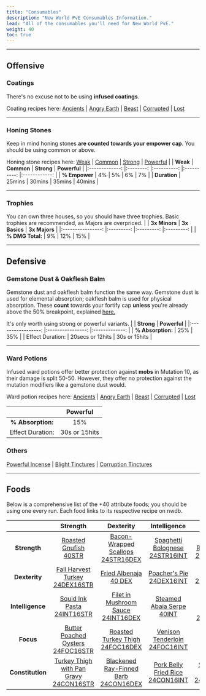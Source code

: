 ```yaml
---
title: "Consumables"
description: "New World PvE Consumables Information."
lead: "All of the consumables you'll need for New World PvE."
weight: 40
toc: true
---
```


---
## Offensive

### Coatings
There's no excuse not to be using **infused coatings**. 

Coating recipes here: <a href="https://nwdb.info/db/recipe/procedural_coatingancientt5" target="_blank">Ancients</a> | <a href="https://nwdb.info/db/item/coatingangryeartht5" target="_blank">Angry Earth</a> | <a href="https://nwdb.info/db/item/coatingbeastt5" target="_blank">Beast</a> | <a href="https://nwdb.info/db/item/coatingcorruptedt5" target="_blank">Corrupted</a> | <a href="https://nwdb.info/db/item/coatinglostt5" target="_blank">Lost</a>

---

### Honing Stones
Keep in mind honing stones **are counted towards your empower cap**. You should be using common or above.

Honing stone recipes here: <a href="https://nwdb.info/db/recipe/honingstonet2" target="_blank">Weak</a> | <a href="https://nwdb.info/db/recipe/honingstonet3" target="_blank">Common</a> | <a href="https://nwdb.info/db/recipe/honingstonet4" target="_blank">Strong</a> | <a href="https://nwdb.info/db/recipe/honingstonet5" target="_blank">Powerful</a>
|               	| **Weak** 	| **Common** 	| **Strong** 	| **Powerful** 	|
|:-------------:	|:--------:	|:----------:	|:----------:	|:------------:	|
| **% Empower** 	|    4%    	|     5%     	|     6%     	|      7%      	|
|  **Duration** 	|  25mins  	|   30mins   	|   35mins   	|    40mins    	|

---

### Trophies
You can own three houses, so you should have three trophies. Basic trophies are recommended, as Majors are overpriced.
|                  	| **3x Minors** 	| **3x Basics** 	| **3x Majors** 	|
|:----------------:	|:---------:	|:---------:	|:---------:	|
| **% DMG Total:** 	|     9%    	|    12%    	|    15%    	|

---
## Defensive 
### Gemstone Dust & Oakflesh Balm
Gemstone dust and oakflesh balm function the same way. Gemstone dust is used for elemental absorption; oakflesh balm is used for physical absorption. These **count** towards your fortify cap **unless** you're already above the 50% breakpoint, explained [here.](/nw/info/gemchoices/#ideal-gems-based-on-elemental-absorption-)

It's only worth using strong or powerful variants.
|                   	|    **Strong**    	|  **Powerful** 	|
|:-----------------:	|:----------------:	|:-------------:	|
| **% Absorption:** 	|        25%       	|      35%      	|
|  Effect Duration: 	| 20secs or 12hits 	| 30s or 15hits 	|




---
### Ward Potions
Infused ward potions offer better protection against **mobs** in Mutation 10, as their damage is split 50-50. However, they offer no protection against the mutation modifiers like a gemstone dust would.

Ward potion recipes here: <a href="https://nwdb.info/db/recipe/potionfamiliywardancientt5" target="_blank">Ancients</a> | <a href="https://nwdb.info/db/item/potionfamilywardangryeartht5" target="_blank">Angry Earth</a> | <a href="https://nwdb.info/db/item/potionfamilywardbeastt5" target="_blank">Beast</a> | <a href="https://nwdb.info/db/item/potionfamilywardcorruptedt5" target="_blank">Corrupted</a> | <a href="https://nwdb.info/db/item/potionfamilywardlostt5" target="_blank">Lost</a>

|                   	|  **Powerful** 	|
|:-----------------:	|:-------------:	|
| **% Absorption:** 	|      15%      	|
|  Effect Duration: 	| 30s or 15hits 	|

### Others
<a href="https://nwdb.info/db/recipe/incenset5" target="_blank">Powerful Incense</a> | <a href="https://nwdb.info/db/recipe/procedural_tinctureblightt5" target="_blank">Blight Tinctures</a> | <a href="https://nwdb.info/db/recipe/procedural_tincturecorruptiont5" target="_blank">Corruption Tinctures</a>



---
## Foods
Below is a comprehensive list of the +40 attribute foods; you should be using one every run. Each food links to its respective recipe on nwdb.


|                  	|              **Strength**              	|             **Dexterity**            	|         **Intelligence**         	|               **Focus**               	|             **Constitution**            	|
|:----------------:	|:--------------------------------------:	|:------------------------------------:	|:--------------------------------:	|:-------------------------------------:	|:---------------------------------------:	|
|   **Strength**   	|          [Roasted Gnufish 40STR](https://nwdb.info/db/recipe/foodstrt5)         	|   [Bacon-Wrapped Scallops 24STR16DEX](https://nwdb.info/db/recipe/foodstrdext5)  	|  [Spaghetti Bolognese 24STR16INT](https://nwdb.info/db/recipe/foodstrintt5)  	|      [Honey Roasted Ham 24STR16FOC](https://nwdb.info/db/recipe/foodstrfoct5)     	|          [Carrot Cake 24STR16CON](https://nwdb.info/db/recipe/foodstrcont5)         	|
|   **Dexterity**  	|     [Fall Harvest Turkey 24DEX16STR](https://nwdb.info/db/recipe/fooddexstrt5)     	|         [Fried Albenaja 40 DEX](https://nwdb.info/db/recipe/fooddext5)        	|     [Poacher's Pie 24DEX16INT](https://nwdb.info/db/recipe/fooddexintt5)     	|          [Carbonara 24DEX16FOC](https://nwdb.info/db/recipe/fooddexfoct5)         	|          [Rabbit Stew 24DEX16CON](https://nwdb.info/db/recipe/fooddexcont5)         	|
| **Intelligence** 	|       [Squid Ink Pasta 24INT16STR](https://nwdb.info/db/recipe/foodintstrt5)       	|  [Filet in Mushroom Sauce 24INT16DEX](https://nwdb.info/db/recipe/foodintdext5)  	|     [Steamed Abaia Serpe 40INT](https://nwdb.info/db/recipe/foodintt5)    	| [Stuffed Venison Tenderloin 24INT16FOC](https://nwdb.info/db/recipe/foodintfoct5) 	| [Glazed Bear with Sauteed Veg 24INT16CON](https://nwdb.info/db/recipe/foodintcont5) 	|
|     **Focus**    	|    [Butter Poached Oysters 24FOC16STR](https://nwdb.info/db/recipe/foodfocstrt5)   	|    [Roasted Turkey Thigh 24FOC16DEX](https://nwdb.info/db/recipe/foodfocdext5)   	|   [Venison Tenderloin 24FOC16INT](https://nwdb.info/db/recipe/foodfocintt5)  	|      [Blacked Mandje Mandje 40FOC](https://nwdb.info/db/recipe/foodfoct5)      	|    [Slow Roasted Bear Flank 24FOC16CON](https://nwdb.info/db/recipe/foodfoccont5)   	|
| **Constitution** 	| [Turkey Thigh with Pan Gravy 24CON16STR](https://nwdb.info/db/recipe/foodconstrt5) 	| [Blackened Ray-Finned Barb 24CON16DEX](https://nwdb.info/db/recipe/foodcondext5) 	| [Pork Belly Fried Rice 24CON16INT](https://nwdb.info/db/recipe/foodconintt5) 	|       [Smoked Rib Cap 24CON16FOC](https://nwdb.info/db/recipe/foodconfoct5)       	|  [Roasted Rabbit with Seasoned Veg 40CON](https://nwdb.info/db/recipe/foodcont5) 	|